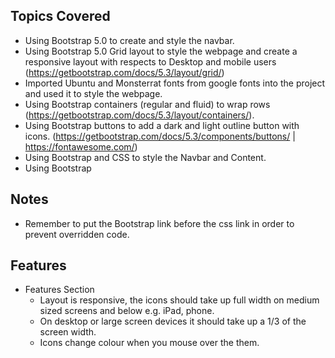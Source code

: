 ## Topics Covered

- Using Bootstrap 5.0 to create and style the navbar.
- Using Bootstrap 5.0 Grid layout to style the webpage and create a responsive layout with respects to Desktop and mobile users (https://getbootstrap.com/docs/5.3/layout/grid/)
- Imported Ubuntu and Monsterrat fonts from google fonts into the project and used it to style the webpage.
- Using Bootstrap containers (regular and fluid) to wrap rows (https://getbootstrap.com/docs/5.3/layout/containers/).
- Using Bootstrap buttons to add a dark and light outline button with icons. (https://getbootstrap.com/docs/5.3/components/buttons/ | https://fontawesome.com/)
- Using Bootstrap and CSS to style the Navbar and Content.
- Using Bootstrap

## Notes

- Remember to put the Bootstrap link before the css link in order to prevent overridden code.

## Features

- Features Section
  - Layout is responsive, the icons should take up full width on medium sized screens and below e.g. iPad, phone.
  - On desktop or large screen devices it should take up a 1/3 of the screen width.
  - Icons change colour when you mouse over the them.
